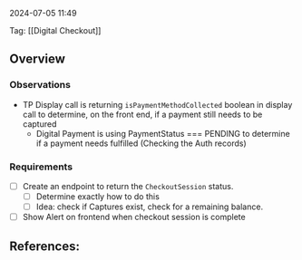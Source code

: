 
2024-07-05 11:49

Tag:  [[Digital Checkout]]

## Overview


### Observations

- TP Display call is returning `isPaymentMethodCollected` boolean in display call to determine, on the front end, if a payment still needs to be captured
	- Digital Payment is using PaymentStatus === PENDING to determine if a payment needs fulfilled (Checking the Auth records)


### Requirements

- [ ] Create an endpoint to return the `CheckoutSession` status.
	- [ ] Determine exactly how to do this
	- [ ] Idea: check if Captures exist, check for a remaining balance.
- [ ] Show Alert on frontend when checkout session is complete

## References:

